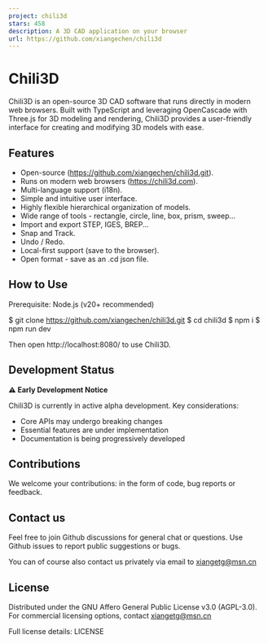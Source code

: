 ```yaml
---
project: chili3d
stars: 458
description: A 3D CAD application on your browser
url: https://github.com/xiangechen/chili3d
---
```


Chili3D
=======

Chili3D is an open-source 3D CAD software that runs directly in modern web browsers. Built with TypeScript and leveraging OpenCascade with Three.js for 3D modeling and rendering, Chili3D provides a user-friendly interface for creating and modifying 3D models with ease.

Features
--------

-   Open-source (https://github.com/xiangechen/chili3d.git).
-   Runs on modern web browsers (https://chili3d.com).
-   Multi-language support (i18n).
-   Simple and intuitive user interface.
-   Highly flexible hierarchical organization of models.
-   Wide range of tools - rectangle, circle, line, box, prism, sweep...
-   Import and export STEP, IGES, BREP...
-   Snap and Track.
-   Undo / Redo.
-   Local-first support (save to the browser).
-   Open format - save as an .cd json file.

How to Use
----------

Prerequisite: Node.js (v20+ recommended)

$ git clone https://github.com/xiangechen/chili3d.git
$ cd chili3d
$ npm i
$ npm run dev

Then open http://localhost:8080/ to use Chili3D.

Development Status
------------------

**⚠️ Early Development Notice**

Chili3D is currently in active alpha development. Key considerations:

-   Core APIs may undergo breaking changes
-   Essential features are under implementation
-   Documentation is being progressively developed

Contributions
-------------

We welcome your contributions: in the form of code, bug reports or feedback.

Contact us
----------

Feel free to join Github discussions for general chat or questions. Use Github issues to report public suggestions or bugs.

You can of course also contact us privately via email to xiangetg@msn.cn

License
-------

Distributed under the GNU Affero General Public License v3.0 (AGPL-3.0). For commercial licensing options, contact xiangetg@msn.cn

Full license details: LICENSE
